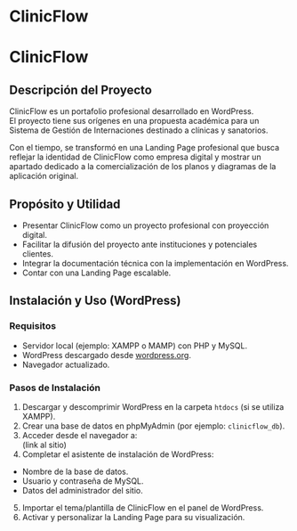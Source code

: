 # ClinicFlow 
# ClinicFlow

## Descripción del Proyecto
ClinicFlow es un portafolio profesional desarrollado en WordPress.  
El proyecto tiene sus orígenes en una propuesta académica para un Sistema de Gestión de Internaciones destinado a clínicas y sanatorios.

Con el tiempo, se transformó en una Landing Page profesional que busca reflejar la identidad de ClinicFlow como empresa digital y mostrar un apartado dedicado a la comercialización de los planos y diagramas de la aplicación original.

## Propósito y Utilidad
- Presentar ClinicFlow como un proyecto profesional con proyección digital.  
- Facilitar la difusión del proyecto ante instituciones y potenciales clientes.  
- Integrar la documentación técnica con la implementación en WordPress.  
- Contar con una Landing Page escalable.

## Instalación y Uso (WordPress)

### Requisitos
- Servidor local (ejemplo: XAMPP o MAMP) con PHP y MySQL.  
- WordPress descargado desde [wordpress.org](https://wordpress.org/).  
- Navegador actualizado.

### Pasos de Instalación
1. Descargar y descomprimir WordPress en la carpeta `htdocs` (si se utiliza XAMPP).  
2. Crear una base de datos en phpMyAdmin (por ejemplo: `clinicflow_db`).  
3. Acceder desde el navegador a:  
(link al sitio)
4. Completar el asistente de instalación de WordPress:
- Nombre de la base de datos.  
- Usuario y contraseña de MySQL.  
- Datos del administrador del sitio.  
5. Importar el tema/plantilla de ClinicFlow en el panel de WordPress.  
6. Activar y personalizar la Landing Page para su visualización.

